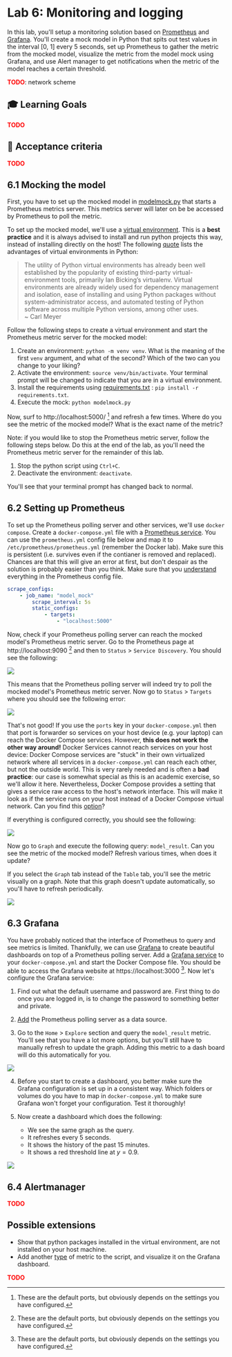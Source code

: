 # Lab 6: Monitoring and logging

In this lab, you'll setup a monitoring solution based on [Prometheus](https://prometheus.io/) and [Grafana](https://grafana.com/). You'll create a mock model in Python that spits out test values in the interval [0, 1] every 5 seconds, set up Prometheus to gather the metric from the mocked model, visualize the metric from the model mock using Grafana, and use Alert manager to get notifications when the metric of the model reaches a certain threshold.

<span style="color:red; font-weight: bold">TODO</span>: network scheme

## :mortar_board: Learning Goals

<span style="color:red; font-weight: bold">TODO</span>

## :memo: Acceptance criteria

<span style="color:red; font-weight: bold">TODO</span>

## 6.1 Mocking the model

First, you have to set up the mocked model in [modelmock.py](../monitoring/modelmock.py) that starts a Prometheus metrics server. This metrics server will later on be be accessed by Prometheus to poll the metric.

To set up the mocked model, we'll use a [virtual environment](https://docs.python.org/3/library/venv.html). This is a **best practice** and it is always advised to install and run python projects this way, instead of installing directly on the host! The following [quote](https://peps.python.org/pep-0405/#motivation) lists the advantages of virtual environments in Python:

> The utility of Python virtual environments has already been well established by the popularity of existing third-party virtual-environment tools, primarily Ian Bicking’s virtualenv. Virtual environments are already widely used for dependency management and isolation, ease of installing and using Python packages without system-administrator access, and automated testing of Python software across multiple Python versions, among other uses.  
> ~ Carl Meyer

Follow the following steps to create a virtual environment and start the Prometheus metric server for the mocked model:

1. Create an environment: `python -m venv venv`. What is the meaning of the first `venv` argument, and what of the second? Which of the two can you change to your liking?
2. Activate the environment: `source venv/bin/activate`. Your terminal prompt will be changed to indicate that you are in a virtual environment.
3. Install the requirements using [requirements.txt](../monitoring/requirements.txt) : `pip install -r requirements.txt`.
4. Execute the mock: `python modelmock.py`

Now, surf to http://localhost:5000/ [^1] and refresh a few times. Where do you see the metric of the mocked model? What is the exact name of the metric?

Note: if you would like to stop the Prometheus metric server, follow the following steps below. Do this at the end of the lab, as you'll need the Prometheus metric server for the remainder of this lab.

1. Stop the python script using `Ctrl+C`.
2. Deactivate the environment: `deactivate`.

You'll see that your terminal prompt has changed back to normal.

## 6.2 Setting up Prometheus

To set up the Prometheus polling server and other services, we'll use `docker compose`. Create a `docker-compose.yml` file with a [Prometheus service](https://hub.docker.com/r/prom/prometheus). You can use the `prometheus.yml` config file below and map it to `/etc/prometheus/prometheus.yml` (remember the Docker lab). Make sure this is persistent (i.e. survives even if the contianer is removed and replaced). Chances are that this will give an error at first, but don't despair as the solution is probably easier than you think. Make sure that you [understand](https://prometheus.io/docs/prometheus/latest/configuration/configuration/) everything in the Prometheus config file.

```yaml
scrape_configs:
    - job_name: "model_mock"
        scrape_interval: 5s
        static_configs:
            - targets:
                - "localhost:5000"
```

Now, check if your Prometheus polling server can reach the mocked model's Prometheus metric server. Go to the Prometheus page at http://localhost:9090 [^1] and then to `Status` > `Service Discovery`. You should see the following:

![](./img/06-monitoring/service-discovery.png)

This means that the Prometheus polling server will indeed try to poll the mocked model's Prometheus metric server. Now go to `Status` > `Targets` where you should see the following error:

![](./img/06-monitoring/targets-down.png)

That's not good! If you use the `ports` key in your `docker-compose.yml` then that port is forwarder so services on your host device (e.g. your laptop) can reach the Docker Compose services. However, **this does not work the other way around!** Docker Services cannot reach services on your host device: Docker Compose services are "stuck" in their own virtualized network where all services in a `docker-compose.yml` can reach each other, but not the outside world. This is very rarely needed and is often a **bad practice**: our case is somewhat special as this is an academic exercise, so we'll allow it here. Nevertheless, Docker Compose provides a setting that gives a service raw access to the host's network interface. This will make it look as if the service runs on your host instead of a Docker Compose virtual network. Can you find this [option](https://docs.docker.com/compose/compose-file/05-services/)?

If everything is configured correctly, you should see the following:

![](./img/06-monitoring/targets.png)

Now go to `Graph` and execute the following query: `model_result`. Can you see the metric of the mocked model? Refresh various times, when does it update?

If you select the `Graph` tab instead of the `Table` tab, you'll see the metric visually on a graph. Note that this graph doesn't update automatically, so you'll have to refresh periodically.

![](./img/06-monitoring/prometheus-graph.png)

## 6.3 Grafana

You have probably noticed that the interface of Prometheus to query and see metrics is limited. Thankfully, we can use [Grafana](https://grafana.com/) to create beautiful dashboards on top of a Prometheus polling server. Add a [Grafana service](https://hub.docker.com/r/grafana/grafana-oss) to your `docker-compose.yml` and start the Docker Compose file. You should be able to access the Grafana website at https://localhost:3000 [^1]. Now let's configure the Grafana service:

1. Find out what the default username and password are. First thing to do once you are logged in, is to change the password to something better and private.

2. [Add](https://grafana.com/docs/grafana/latest/administration/data-source-management/?utm_source=grafana_gettingstarted) the Prometheus polling server as a data source.

3. Go to the `Home` > `Explore` section and query the `model_result` metric. You'll see that you have a lot more options, but you'll still have to manually refresh to update the graph. Adding this metric to a dash board will do this automatically for you.

![](./img/06-monitoring/grafana-query.png)

4. Before you start to create a dashboard, you better make sure the Grafana configuration is set up in a consistent way. Which folders or volumes do you have to map in `docker-compose.yml` to make sure Grafana won't forget your configuration. Test it thoroughly!

5. Now create a dashboard which does the following:

    - We see the same graph as the query.
    - It refreshes every 5 seconds.
    - It shows the history of the past 15 minutes.
    - It shows a red threshold line at $y=0.9$.

![](./img/06-monitoring/grafana-threshold.png)

## 6.4 Alertmanager

<span style="color:red; font-weight: bold">TODO</span>

## Possible extensions

-   Show that python packages installed in the virtual environment, are not installed on your host machine.
-   Add another [type](https://prometheus.io/docs/concepts/metric_types/) of metric to the script, and visualize it on the Grafana dashboard.

<span style="color:red; font-weight: bold">TODO</span>

[^1]: These are the default ports, but obviously depends on the settings you have configured.
